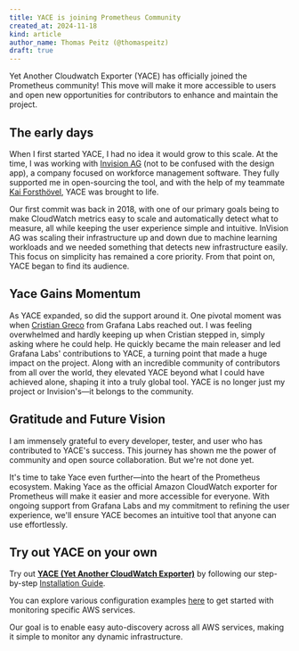 ```yaml
---
title: YACE is joining Prometheus Community
created_at: 2024-11-18
kind: article
author_name: Thomas Peitz (@thomaspeitz)
draft: true
---
```


Yet Another Cloudwatch Exporter (YACE) has officially joined the Prometheus community! This move will make it more accessible to users and open new opportunities for contributors to enhance and maintain the project.

## The early days

When I first started YACE, I had no idea it would grow to this scale. At the time, I was working with [Invision AG](https://www.ivx.com) (not to be confused with the design app), a company focused on workforce management software. They fully supported me in open-sourcing the tool, and with the help of my teammate [Kai Forsthövel](https://github.com/kforsthoevel), YACE was brought to life.

Our first commit was back in 2018, with one of our primary goals being to make CloudWatch metrics easy to scale and automatically detect what to measure, all while keeping the user experience simple and intuitive. InVision AG was scaling their infrastructure up and down due to machine learning workloads and we needed something that detects new infrastructure easily. This focus on simplicity has remained a core priority. From that point on, YACE began to find its audience.

## Yace Gains Momentum

As YACE expanded, so did the support around it. One pivotal moment was when [Cristian Greco](https://github.com/cristiangreco) from Grafana Labs reached out. I was feeling overwhelmed and hardly keeping up when Cristian stepped in, simply asking where he could help. He quickly became the main releaser and led Grafana Labs' contributions to YACE, a turning point that made a huge impact on the project. Along with an incredible community of contributors from all over the world, they elevated YACE beyond what I could have achieved alone, shaping it into a truly global tool. YACE is no longer just my project or Invision's—it belongs to the community.


## Gratitude and Future Vision

I am immensely grateful to every developer, tester, and user who has contributed to YACE's success. This journey has shown me the power of community and open source collaboration. But we're not done yet.

It's time to take Yace even further—into the heart of the Prometheus ecosystem. Making Yace as the official Amazon CloudWatch exporter for Prometheus will make it easier and more accessible for everyone. With ongoing support from Grafana Labs and my commitment to refining the user experience, we'll ensure YACE becomes an intuitive tool that anyone can use effortlessly.

## Try out YACE on your own

Try out **[YACE (Yet Another CloudWatch Exporter)](https://github.com/prometheus-community/yet-another-cloudwatch-exporter)** by following our step-by-step [Installation Guide](https://github.com/prometheus-community/yet-another-cloudwatch-exporter/blob/master/docs/installation.md).

You can explore various configuration examples [here](https://github.com/prometheus-community/yet-another-cloudwatch-exporter/tree/master/examples) to get started with monitoring specific AWS services.

Our goal is to enable easy auto-discovery across all AWS services, making it simple to monitor any dynamic infrastructure.
